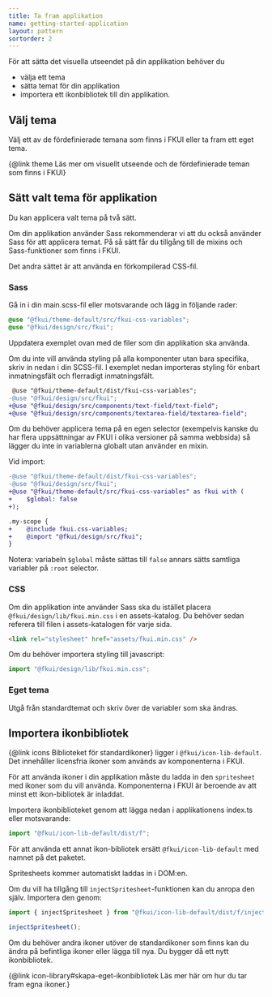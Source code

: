 ```yaml
---
title: Ta fram applikation
name: getting-started-application
layout: pattern
sortorder: 2
---
```


För att sätta det visuella utseendet på din applikation behöver du

- välja ett tema
- sätta temat för din applikation
- importera ett ikonbibliotek till din applikation.

## Välj tema

Välj ett av de fördefinierade temana som finns i FKUI eller ta fram ett eget tema.

{@link theme Läs mer om visuellt utseende och de fördefinierade teman som finns i FKUI}

## Sätt valt tema för applikation

Du kan applicera valt tema på två sätt.

Om din applikation använder Sass rekommenderar vi att du också använder Sass för att applicera temat.
På så sätt får du tillgång till de mixins och Sass-funktioner som finns i FKUI.

Det andra sättet är att använda en förkompilerad CSS-fil.

### Sass

Gå in i din main.scss-fil eller motsvarande och lägg in följande rader:

```scss
@use "@fkui/theme-default/src/fkui-css-variables";
@use "@fkui/design/src/fkui";
```

Uppdatera exemplet ovan med de filer som din applikation ska använda.

Om du inte vill använda styling på alla komponenter utan bara specifika, skriv in nedan i din SCSS-fil.
I exemplet nedan importeras styling för enbart inmatningsfält och flerradigt inmatningsfält.

```diff
 @use "@fkui/theme-default/dist/fkui-css-variables";
-@use "@fkui/design/src/fkui";
+@use "@fkui/design/src/components/text-field/text-field";
+@use "@fkui/design/src/components/textarea-field/textarea-field";
```

Om du behöver applicera tema på en egen selector (exempelvis kanske du har flera uppsättningar av FKUI i olika versioner på samma webbsida) så lägger du inte in variablerna globalt utan använder en mixin.

Vid import:

```diff
-@use "@fkui/theme-default/dist/fkui-css-variables";
-@use "@fkui/design/src/fkui";
+@use "@fkui/theme-default/src/fkui-css-variables" as fkui with (
+    $global: false
+);

.my-scope {
+    @include fkui.css-variables;
+    @import "@fkui/design/src/fkui";
}
```

Notera: variabeln `$global` måste sättas till `false` annars sätts samtliga variabler på `:root` selector.

### CSS

Om din applikation inte använder Sass ska du istället placera `@fkui/design/lib/fkui.min.css` i en assets-katalog.
Du behöver sedan referera till filen i assets-katalogen för varje sida.

```html static
<link rel="stylesheet" href="assets/fkui.min.css" />
```

Om du behöver importera styling till javascript:

```js
import "@fkui/design/lib/fkui.min.css";
```

### Eget tema

Utgå från standardtemat och skriv över de variabler som ska ändras.

## Importera ikonbibliotek

{@link icons Biblioteket för standardikoner} ligger i `@fkui/icon-lib-default`. Det innehåller licensfria ikoner som används av komponenterna i FKUI.

För att använda ikoner i din applikation måste du ladda in den `spritesheet` med ikoner som du vill använda.
Komponenterna i FKUI är beroende av att minst ett ikon-bibliotek är inladdat.

Importera ikonbiblioteket genom att lägga nedan i applikationens index.ts eller motsvarande:

```javascript
import "@fkui/icon-lib-default/dist/f";
```

För att använda ett annat ikon-bibliotek ersätt `@fkui/icon-lib-default` med namnet på det paketet.

Spritesheets kommer automatiskt laddas in i DOM:en.

Om du vill ha tillgång till `injectSpritesheet`-funktionen kan du anropa den själv. Importera den genom:

```javascript
import { injectSpritesheet } from "@fkui/icon-lib-default/dist/f/injectSpritesheet";

injectSpritesheet();
```

Om du behöver andra ikoner utöver de standardikoner som finns kan du ändra på befintliga ikoner eller lägga till nya. Du bygger då ett nytt ikonbibliotek.

{@link icon-library#skapa-eget-ikonbibliotek Läs mer här om hur du tar fram egna ikoner.}
